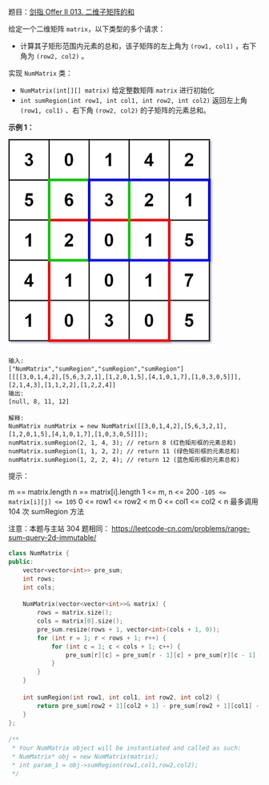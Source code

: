 题目：[剑指 Offer II 013. 二维子矩阵的和](https://leetcode.cn/problems/O4NDxx/)

给定一个二维矩阵 `matrix`，以下类型的多个请求：

- 计算其子矩形范围内元素的总和，该子矩阵的左上角为 `(row1, col1)` ，右下角为 `(row2, col2)` 。

实现 `NumMatrix` 类：

- `NumMatrix(int[][] matrix)` 给定整数矩阵 `matrix` 进行初始化
- `int sumRegion(int row1, int col1, int row2, int col2)` 返回左上角`(row1, col1)` 、右下角 `(row2, col2)` 的子矩阵的元素总和。

**示例 1：**

![img](../../img/1626332422-wUpUHT-image.png)

```
输入: 
["NumMatrix","sumRegion","sumRegion","sumRegion"]
[[[[3,0,1,4,2],[5,6,3,2,1],[1,2,0,1,5],[4,1,0,1,7],[1,0,3,0,5]]],[2,1,4,3],[1,1,2,2],[1,2,2,4]]
输出: 
[null, 8, 11, 12]

解释:
NumMatrix numMatrix = new NumMatrix([[3,0,1,4,2],[5,6,3,2,1],[1,2,0,1,5],[4,1,0,1,7],[1,0,3,0,5]]]);
numMatrix.sumRegion(2, 1, 4, 3); // return 8 (红色矩形框的元素总和)
numMatrix.sumRegion(1, 1, 2, 2); // return 11 (绿色矩形框的元素总和)
numMatrix.sumRegion(1, 2, 2, 4); // return 12 (蓝色矩形框的元素总和)

```

提示：

m == matrix.length
n == matrix[i].length
1 <= m, n <= 200
`-105 <= matrix[i][j] <= 105`
0 <= row1 <= row2 < m
0 <= col1 <= col2 < n
最多调用 104 次 sumRegion 方法

注意：本题与主站 304 题相同： https://leetcode-cn.com/problems/range-sum-query-2d-immutable/



```cpp
class NumMatrix {
public:
    vector<vector<int>> pre_sum;
    int rows;
    int cols;

    NumMatrix(vector<vector<int>>& matrix) {
        rows = matrix.size();
        cols = matrix[0].size();
        pre_sum.resize(rows + 1, vector<int>(cols + 1, 0));
        for (int r = 1; r < rows + 1; r++) {
            for (int c = 1; c < cols + 1; c++) {
                pre_sum[r][c] = pre_sum[r - 1][c] + pre_sum[r][c - 1] - pre_sum[r - 1][c - 1] + matrix[r - 1][c - 1];
            }
        }
    }

    int sumRegion(int row1, int col1, int row2, int col2) {
        return pre_sum[row2 + 1][col2 + 1] - pre_sum[row2 + 1][col1] - pre_sum[row1][col2 + 1] + pre_sum[row1][col1];
    }
};

/**
 * Your NumMatrix object will be instantiated and called as such:
 * NumMatrix* obj = new NumMatrix(matrix);
 * int param_1 = obj->sumRegion(row1,col1,row2,col2);
 */
```

